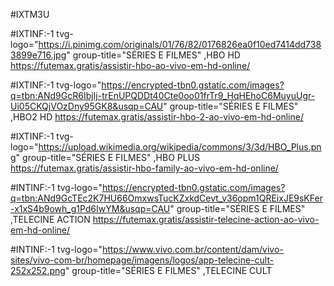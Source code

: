 #IXTM3U

#IXTINF:-1 tvg-logo="https://i.pinimg.com/originals/01/76/82/0176826ea0f10ed7414dd7383899e716.jpg" group-title="SÉRIES E FILMES" ,HBO HD
https://futemax.gratis/assistir-hbo-ao-vivo-em-hd-online/

#IXTINF:-1 tvg-logo="https://encrypted-tbn0.gstatic.com/images?q=tbn:ANd9GcR6IbjIj-trEnUPQDDt40Cte0oo01frTr9_HqHEhoC6MuyuUgr-Ui05CKQjVOzDny95GK8&usqp=CAU" group-title="SÉRIES E FILMES" ,HBO2 HD
https://futemax.gratis/assistir-hbo-2-ao-vivo-em-hd-online/

#IXTINF:-1 tvg-logo="https://upload.wikimedia.org/wikipedia/commons/3/3d/HBO_Plus.png" group-title="SÉRIES E FILMES" ,HBO PLUS
https://futemax.gratis/assistir-hbo-family-ao-vivo-em-hd-online/

#INTINF:-1 tvg-logo="https://encrypted-tbn0.gstatic.com/images?q=tbn:ANd9GcTEc2K7HU66OmxwsTucKZxkdCevt_v36opm1QREixJE9sKFer-x1xS4b9owh_g1Pd6IwYM&usqp=CAU" group-title="SÉRIES E FILMES" ,TELECINE ACTION
https://futemax.gratis/assistir-telecine-action-ao-vivo-em-hd-online/

#INTINF:-1 tvg-logo="https://www.vivo.com.br/content/dam/vivo-sites/vivo-com-br/homepage/imagens/logos/app-telecine-cult-252x252.png" group-title="SÉRIES E FILMES" ,TELECINE CULT
